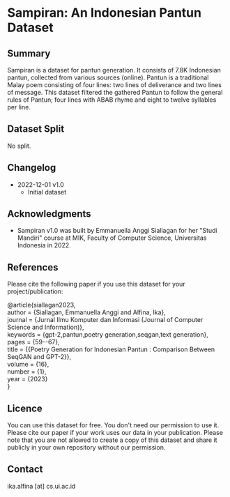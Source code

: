 # Sampiran: An Indonesian Pantun Dataset 

## Summary

Sampiran is a dataset for pantun generation. It consists of 7.8K Indonesian pantun, collected from various sources (online). Pantun is a traditional Malay poem consisting of four lines: two lines of deliverance and two lines of message. This dataset filtered the gathered Pantun to follow the general rules of Pantun; four lines with ABAB rhyme and eight to twelve syllables per line.

## Dataset Split

No split.

## Changelog
* 2022-12-01 v1.0
  * Initial dataset

## Acknowledgments
* Sampiran v1.0 was built by Emmanuella Anggi Siallagan for her "Studi Mandiri" course at MIK, Faculty of Computer Science, Universitas Indonesia in 2022.

## References

Please cite the following paper if you use this dataset for your project/publication:

@article{siallagan2023, <br>
     author = {Siallagan, Emmanuella Anggi and Alfina, Ika}, <br>
     journal = {Jurnal Ilmu Komputer dan Informasi (Journal of Computer Science and Information)}, <br>
     keywords = {gpt-2,pantun,poetry generation,seqgan,text generation}, <br>
     pages = {59--67}, <br>
     title = {{Poetry Generation for Indonesian Pantun : Comparison Between SeqGAN and GPT-2}}, <br>
     volume = {16}, <br>
     number = {1}, <br>
     year = {2023} <br>
}

## Licence
You can use this dataset for free. You don't need our permission to use it. Please cite our paper if your work uses our data in your publication.
Please note that you are not allowed to create a copy of this dataset and share it publicly in your own repository without our permission.

## Contact
ika.alfina [at] cs.ui.ac.id
